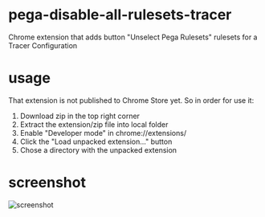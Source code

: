# pega-disable-all-rulesets-tracer
Chrome extension that adds button "Unselect Pega Rulesets" rulesets for a Tracer Configuration

# usage
That extension is not published to Chrome Store yet. So in order for use it:

1. Download zip in the top right corner
2. Extract the extension/zip file into local folder
3. Enable "Developer mode" in chrome://extensions/
4. Click the "Load unpacked extension..." button
5. Chose a directory with the unpacked extension

# screenshot
![screenshot](https://github.com/pegadevops/pega-deselect-tracer/raw/master/Tracer_New_Button.png)
